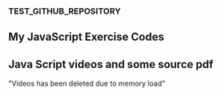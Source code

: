 ### TEST_GITHUB_REPOSITORY
## My JavaScript Exercise Codes 
## Java Script videos and some source pdf
 "Videos has been deleted due to memory load"

